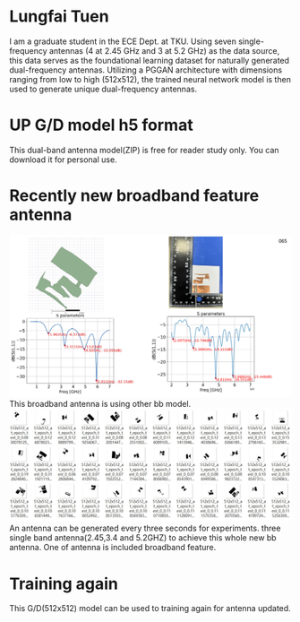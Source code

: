 # Lungfai Tuen
I am a graduate student in the ECE Dept. at TKU.
Using seven single-frequency antennas (4 at 2.45 GHz and 3 at 5.2 GHz) as the data source, this data serves as the foundational learning dataset for naturally generated dual-frequency antennas. Utilizing a PGGAN architecture with dimensions ranging from low to high (512x512), the trained neural network model is then used to generate unique dual-frequency antennas.
# UP G/D model h5 format
This dual-band antenna model(ZIP) is free for reader study only.
You can download it for personal use.
# Recently new broadband feature antenna
![image](https://github.com/justintuen/lungfai/blob/main/bb.jpg)
This broadband antenna is using other bb model.
![image](https://github.com/justintuen/lungfai/blob/main/BB_G.jpg)
An antenna can be generated every three seconds for experiments.
three single band antenna(2.45,3.4 and 5.2GHZ) to achieve this whole new bb antenna. One of antenna is included broadband feature.
# Training again
This G/D(512x512) model can be used to training again for antenna updated.   
